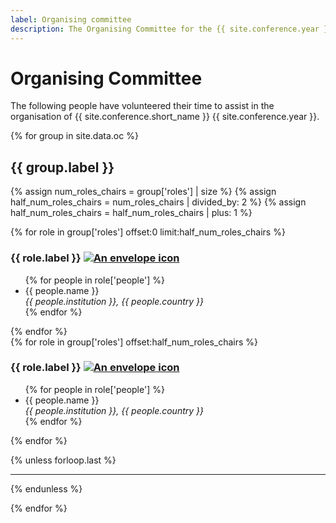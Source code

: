 ```yaml
---
label: Organising committee
description: The Organising Committee for the {{ site.conference.year }} Conversational User Interfaces conference.
---
```


# Organising Committee

The following people have volunteered their time to assist in the organisation of {{ site.conference.short_name }} {{ site.conference.year }}.

{% for group in site.data.oc %}
<h2>{{ group.label }}</h2>

{% assign num_roles_chairs = group['roles'] | size %}
{% assign half_num_roles_chairs = num_roles_chairs | divided_by: 2 %}
{% assign half_num_roles_chairs = half_num_roles_chairs | plus: 1 %}

<div class="row">
	<div class="col-md-6 col-12">
        {% for role in group['roles'] offset:0 limit:half_num_roles_chairs %}
		<h3>{{ role.label }} <a href="{{ role.email }}" title="Retrieve the email address for {{ site.conference.year }} {{ role.label }}"><img src="{{ "assets/img/envelope.svg" | relative_url }}" alt="An envelope icon" class="icon-email ml-1"></a></h3>
		<ul class="list-unstyled">
			{% for people in role['people'] %}
            <li class="pb-1">{{ people.name }}<br><em class="text-muted small">{{ people.institution }}, {{ people.country }}</em></li>
			{% endfor %}
		</ul>
        {% endfor %}
	</div>
	<div class="col-md-6 col-12">
        {% for role in group['roles'] offset:half_num_roles_chairs %}
		<h3>{{ role.label }} <a href="{{ role.email }}" title="Retrieve the email address for {{ site.conference.year }} {{ role.label }}"><img src="{{ "assets/img/envelope.svg" | relative_url }}" alt="An envelope icon" class="icon-email ml-1"></a></h3>
		<ul class="list-unstyled">
			{% for people in role['people'] %}
            <li class="pb-1">{{ people.name }}<br><em class="text-muted small">{{ people.institution }}, {{ people.country }}</em></li>
			{% endfor %}
		</ul>
        {% endfor %}
	</div>
</div>

{% unless forloop.last %}
<hr>
{% endunless %}

{% endfor %}
